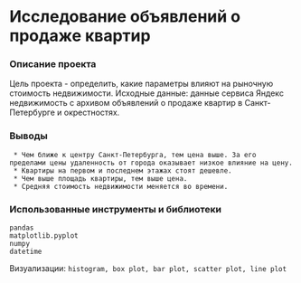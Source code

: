 # Исследование объявлений о продаже квартир

### Описание проекта
Цель проекта -  определить, какие параметры влияют на рыночную стоимость недвижимости.
Исходные данные: данные сервиса Яндекс недвижимость с архивом объявлений о продаже квартир в Санкт-Петербурге и окрестностях. 

### Выводы
     * Чем ближе к центру Санкт-Петербурга, тем цена выше. За его пределами цены удаленность от города оказывает низкое влияние на цену.
     * Квартиры на первом и последнем этажах стоят дешевле.
     * Чем выше площадь квартиры, тем выше цена.
     * Средняя стоимость недвижимости меняется во времени.

### Использованные инструменты и библиотеки

```
pandas
matplotlib.pyplot
numpy
datetime
```
Визуализации: ```histogram, box plot, bar plot, scatter plot, line plot```


